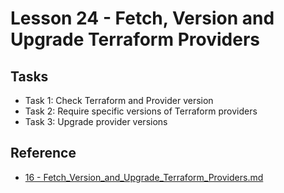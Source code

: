 # Lesson 24 - Fetch, Version and Upgrade Terraform Providers

## Tasks

- Task 1: Check Terraform and Provider version
- Task 2: Require specific versions of Terraform providers
- Task 3: Upgrade provider versions

## Reference

- [16 - Fetch_Version_and_Upgrade_Terraform_Providers.md](https://raw.githubusercontent.com/btkrausen/hashicorp/master/terraform/Hands-On%20Labs/Section%2004%20-%20Understand%20Terraform%20Basics/16%20-%20Fetch_Version_and_Upgrade_Terraform_Providers.md)

